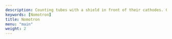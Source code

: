 ```yaml
---
description: Counting tubes with a shield in front of their cathodes. Only stable positions are visible, improving readability in comparison to regular Dekatrons.
keywords: [Nomotron]
title: Nomotron
menu: "main"
weight: 2
---
```

